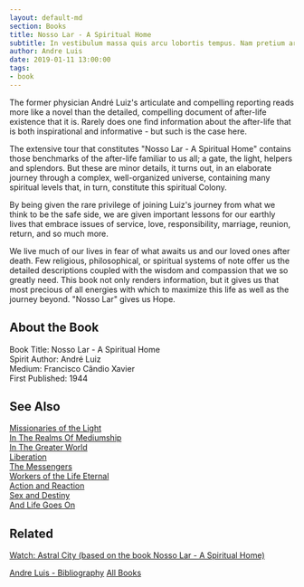 ```yaml
---
layout: default-md
section: Books
title: Nosso Lar - A Spiritual Home
subtitle: In vestibulum massa quis arcu lobortis tempus. Nam pretium arcu in odio vulputate luctus.
author: Andre Luis
date: 2019-01-11 13:00:00
tags: 
- book
---
```


The former physician André Luiz's articulate and compelling reporting reads more like a novel than the detailed, compelling document of after-life existence that it is.  Rarely does one find information about the after-life that is both inspirational and informative - but such is the case here.

The extensive tour that constitutes "Nosso Lar - A Spiritual Home" contains those benchmarks of the after-life familiar to us all; a gate, the light, helpers and splendors.  But these are minor details, it turns out, in  an elaborate journey through a complex, well-organized universe, containing many spiritual levels that, in turn, constitute this spiritual Colony.

By being given the rare privilege of joining Luiz's journey from what we think to be the safe side, we are given important lessons for our earthly lives that embrace issues of service, love, responsibility, marriage, reunion, return, and so much more.

We live much of our lives in fear of what awaits us and our loved ones after death.  Few religious, philosophical, or spiritual systems of note offer us the detailed descriptions coupled with the wisdom and compassion that we so greatly need.  This book not only renders information, but it gives us that most precious of all energies with which to maximize this life as well as the journey beyond.  "Nosso Lar" gives us Hope.


## About the Book
Book Title: Nosso Lar - A Spiritual Home  
Spirit Author: André Luiz  
Medium: Francisco Cândio Xavier   
First Published: 1944  

## See Also
[Missionaries of the Light](missionaries-of-the-light)  
[In The Realms Of Mediumship](in-the-realms-of-mediumship)  
[In The Greater World](in-the-greater-world)  
[Liberation](liberation)  
[The Messengers](the-messengers)  
[Workers of the Life Eternal](workers-of-the-life-eternal)  
[Action and Reaction](action-and-reaction)  
[Sex and Destiny](sex-and-destiny)  
[And Life Goes On](and-life-goes-on)  

## Related
[Watch: Astral City (based on the book Nosso Lar - A Spiritual Home)](/movies/astral-city)

<a href="/books/andre-luis" class="button">Andre Luis - Bibliography</a>
<a href="/books" class="button">All Books</a>
